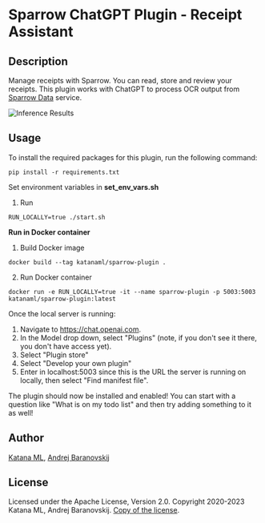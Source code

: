 # Sparrow ChatGPT Plugin - Receipt Assistant

## Description

Manage receipts with Sparrow. You can read, store and review your receipts. This plugin works with ChatGPT to process OCR output from [Sparrow Data](https://github.com/katanaml/sparrow/tree/main/sparrow-data) service.

![Inference Results](https://github.com/katanaml/sparrow/blob/main/sparrow-ui/assets/chatgpt_plugin.png)

## Usage

To install the required packages for this plugin, run the following command:

```
pip install -r requirements.txt
```

Set environment variables in **set_env_vars.sh**

1. Run

```
RUN_LOCALLY=true ./start.sh
```

**Run in Docker container**

1. Build Docker image

```
docker build --tag katanaml/sparrow-plugin .
```

2. Run Docker container

```
docker run -e RUN_LOCALLY=true -it --name sparrow-plugin -p 5003:5003 katanaml/sparrow-plugin:latest
```

Once the local server is running:

1. Navigate to https://chat.openai.com.
2. In the Model drop down, select "Plugins" (note, if you don't see it there, you don't have access yet).
3. Select "Plugin store"
4. Select "Develop your own plugin"
5. Enter in localhost:5003 since this is the URL the server is running on locally, then select "Find manifest file".

The plugin should now be installed and enabled! You can start with a question like "What is on my todo list" and then try adding something to it as well!

## Author

[Katana ML](https://katanaml.io), [Andrej Baranovskij](https://github.com/abaranovskis-redsamurai)

## License

Licensed under the Apache License, Version 2.0. Copyright 2020-2023 Katana ML, Andrej Baranovskij. [Copy of the license](https://github.com/katanaml/sparrow/blob/main/LICENSE).
